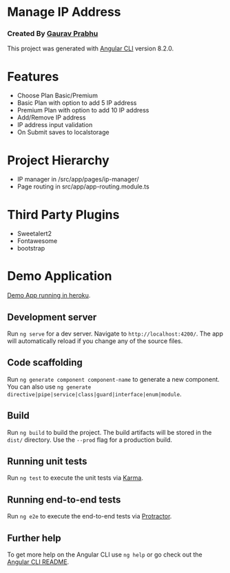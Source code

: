 # Manage IP Address
### Created By [Gaurav Prabhu](http://imsangwin.com)

This project was generated with [Angular CLI](https://github.com/angular/angular-cli) version 8.2.0.

# Features

  * Choose Plan Basic/Premium
  * Basic Plan with option to add 5 IP address
  * Premium Plan with option to add 10 IP address
  * Add/Remove IP address
  * IP address input validation
  * On Submit saves to localstorage 
  
# Project Hierarchy
  * IP manager in /src/app/pages/ip-manager/
  * Page routing in src/app/app-routing.module.ts
  
# Third Party Plugins
  * Sweetalert2 
  * Fontawesome
  * bootstrap
  
# Demo Application 
[Demo App running in heroku](https://ip-manager.herokuapp.com/manage-ip).


## Development server

Run `ng serve` for a dev server. Navigate to `http://localhost:4200/`. The app will automatically reload if you change any of the source files.

## Code scaffolding

Run `ng generate component component-name` to generate a new component. You can also use `ng generate directive|pipe|service|class|guard|interface|enum|module`.

## Build

Run `ng build` to build the project. The build artifacts will be stored in the `dist/` directory. Use the `--prod` flag for a production build.

## Running unit tests

Run `ng test` to execute the unit tests via [Karma](https://karma-runner.github.io).

## Running end-to-end tests

Run `ng e2e` to execute the end-to-end tests via [Protractor](http://www.protractortest.org/).

## Further help

To get more help on the Angular CLI use `ng help` or go check out the [Angular CLI README](https://github.com/angular/angular-cli/blob/master/README.md).
